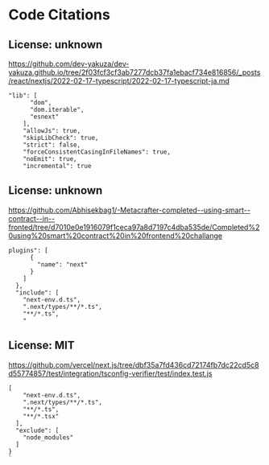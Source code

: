 # Code Citations

## License: unknown
https://github.com/dev-yakuza/dev-yakuza.github.io/tree/2f03fcf3cf3ab7277dcb37fa1ebacf734e816856/_posts/react/nextjs/2022-02-17-typescript/2022-02-17-typescript-ja.md

```
"lib": [
      "dom",
      "dom.iterable",
      "esnext"
    ],
    "allowJs": true,
    "skipLibCheck": true,
    "strict": false,
    "forceConsistentCasingInFileNames": true,
    "noEmit": true,
    "incremental": true
```


## License: unknown
https://github.com/Abhisekbag1/-Metacrafter-completed--using-smart--contract--in--fronted/tree/d7010e0e1916079f1ceca97a8d7197c4dba535de/Completed%20using%20smart%20contract%20in%20frontend%20challange

```
plugins": [
      {
        "name": "next"
      }
    ]
  },
  "include": [
    "next-env.d.ts",
    ".next/types/**/*.ts",
    "**/*.ts",
    "
```


## License: MIT
https://github.com/vercel/next.js/tree/dbf35a7fd436cd72174fb7dc22cd5c8d55774857/test/integration/tsconfig-verifier/test/index.test.js

```
[
    "next-env.d.ts",
    ".next/types/**/*.ts",
    "**/*.ts",
    "**/*.tsx"
  ],
  "exclude": [
    "node_modules"
  ]
}
`
```

